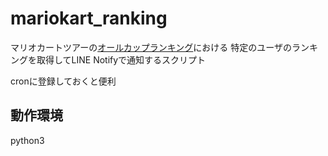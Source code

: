 # mariokart_ranking

マリオカートツアーの[オールカップランキング](https://mariokarttour.com/ja-JP/ranking/allcup)における
特定のユーザのランキングを取得してLINE Notifyで通知するスクリプト

cronに登録しておくと便利

## 動作環境

python3
 


